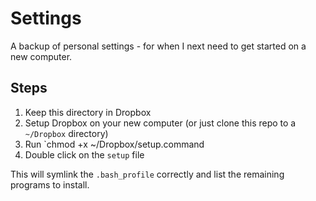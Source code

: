 # Settings

A backup of personal settings - for when I next need to get started on a new computer.

## Steps
1. Keep this directory in Dropbox
2. Setup Dropbox on your new computer (or just clone this repo to a `~/Dropbox` directory)
3. Run `chmod +x ~/Dropbox/setup.command
4. Double click on the `setup` file

This will symlink the `.bash_profile` correctly and list the remaining programs to install.